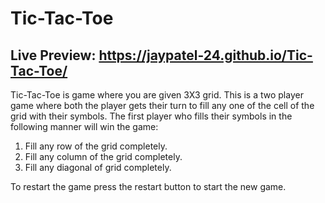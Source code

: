 # Tic-Tac-Toe

## Live Preview: https://jaypatel-24.github.io/Tic-Tac-Toe/

Tic-Tac-Toe is game where you are given 3X3 grid. This is a two player game where both the player gets their turn to fill any one of the cell of the grid with their symbols. The first player who fills their symbols in the following manner will win the game:

1. Fill any row of the grid completely.
2. Fill any column of the grid completely.
3. Fill any diagonal of grid completely.

To restart the game press the restart button to start the new game.

